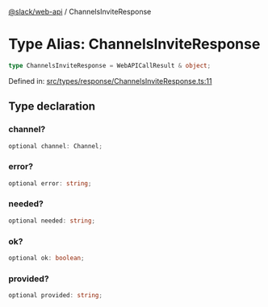 [@slack/web-api](../index.md) / ChannelsInviteResponse

# Type Alias: ChannelsInviteResponse

```ts
type ChannelsInviteResponse = WebAPICallResult & object;
```

Defined in: [src/types/response/ChannelsInviteResponse.ts:11](https://github.com/slackapi/node-slack-sdk/blob/main/packages/web-api/src/types/response/ChannelsInviteResponse.ts#L11)

## Type declaration

### channel?

```ts
optional channel: Channel;
```

### error?

```ts
optional error: string;
```

### needed?

```ts
optional needed: string;
```

### ok?

```ts
optional ok: boolean;
```

### provided?

```ts
optional provided: string;
```
